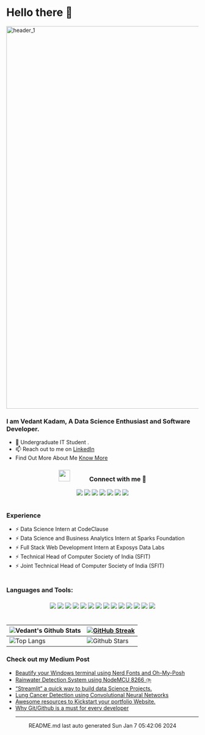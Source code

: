 # Hello there 👋 
<img width="1000" alt="header_1" src="https://user-images.githubusercontent.com/83024561/218009707-54421c29-0e99-440d-8c77-09468d75a7ab.png">

### I am Vedant Kadam, A Data Science Enthusiast and Software Developer.

* 🔭 Undergraduate IT Student .
* 📫 Reach out to me on [LinkedIn](https://www.linkedin.com/in/vedant-kadam-412021204/)
* Find Out More About Me [Know More](https://vedant-kadam.web.app/)

<h3 align="center" > <img src="https://media.giphy.com/media/iY8CRBdQXODJSCERIr/giphy.gif" width="30" height="30" style="margin-right: 50px;">Connect with me 🤝 </h3>

<p align="center">
  <a href="vedantkadam541@gmail.com"><img src="https://img.shields.io/badge/gmail-%23D14836.svg?&style=for-the-badge&logo=gmail&logoColor=white" /></a>
  <a href="https://vedant-kadam.web.app/"><img src="https://img.shields.io/badge/Portfolio-%23000000.svg?style=for-the-badge&logo=firefox&logoColor=#FF7139" /></a>
  <a href="https://www.instagram.com/itsjustvedu/"><img src="https://img.shields.io/badge/instagram-%23dc2743.svg?&style=for-the-badge&logo=instagram&logoColor=white" /></a>
  <a href="https://www.linkedin.com/in/vedant-kadam-412021204/"><img src="https://img.shields.io/badge/linkedin-%230077B5.svg?&style=for-the-badge&logo=linkedin&logoColor=white" /></a>
  <a href="https://github.com/vedantkadam"><img src="https://img.shields.io/badge/GitHub-100000?style=for-the-badge&logo=github&logoColor=white" /></a>
<a href="https://medium.com/@vedantkadam541"><img src="https://img.shields.io/badge/Medium-12100E?style=for-the-badge&logo=medium&logoColor=white" /></a>
<a href="https://vedant-kadam.web.app/"><img src="https://komarev.com/ghpvc/?username=vedantkadam&style=for-the-badge" /></a>

</p>




<h1></h1>

### Experience
* ⚡ Data Science Intern at CodeClause
* ⚡ Data Science and Business Analytics Intern at Sparks Foundation
* ⚡ Full Stack Web Development Intern at Exposys Data Labs
* ⚡ Technical Head of Computer Society of India (SFIT)
* ⚡ Joint Technical Head of Computer Society of India (SFIT)

<h1></h1>	
	

<h3 align="left">Languages and Tools:</h3>
<h3 align="left"> </h3>
<div class="container" align="center">
<img src="https://img.shields.io/badge/Java-ED8B00?style=for-the-badge&logo=java&logoColor=white" />
<img src="https://img.shields.io/badge/MongoDB-4EA94B?style=for-the-badge&logo=mongodb&logoColor=white" />
<img src="https://img.shields.io/badge/Amazon_AWS-232F3E?style=for-the-badge&logo=amazon-aws&logoColor=white" />
<img src="https://img.shields.io/badge/PostgreSQL-316192?style=for-the-badge&logo=postgresql&logoColor=white" />
<img src="https://img.shields.io/badge/Tailwind_CSS-38B2AC?style=for-the-badge&logo=tailwind-css&logoColor=white" />
<img src="https://img.shields.io/badge/Python-3776AB?style=for-the-badge&logo=python&logoColor=white" />
<img src="https://img.shields.io/badge/Django-092E20?style=for-the-badge&logo=django&logoColor=white" />
<img src="https://img.shields.io/badge/MySQL-005C84?style=for-the-badge&logo=mysql&logoColor=white" />
<img src="https://img.shields.io/badge/Docker-2CA5E0?style=for-the-badge&logo=docker&logoColor=white" />
<img src="https://img.shields.io/badge/heroku-%23430098.svg?style=for-the-badge&logo=heroku&logoColor=white" />
<img src="https://img.shields.io/badge/Linux-FCC624?style=for-the-badge&logo=linux&logoColor=black" />
<img src="https://img.shields.io/badge/TensorFlow-FF6F00?style=for-the-badge&logo=tensorflow&logoColor=white" />
<img src="https://img.shields.io/badge/power_bi-F2C811?style=for-the-badge&logo=powerbi&logoColor=black" />
<img src="https://img.shields.io/badge/Tableau-E97627?style=for-the-badge&logo=Tableau&logoColor=white" />

</div>

#

  
| ![Vedant's Github Stats](https://github-readme-stats.vercel.app/api?username=vedantkadam&show_icons=true&theme=radical)             |[![GitHub Streak](https://github-readme-streak-stats.herokuapp.com?user=vedantkadam&theme=radical)](https://git.io/streak-stats)                                                                                                          |
| --------------------------------------------------------------------------------------------------------------------------------- | ----------------------------------------------------------------------------------------------------------------------------------------------------------------------------------------------------------------- |
| ![Top Langs](https://github-readme-stats.vercel.app/api/top-langs/?username=vedantkadam&theme=tokyonight&langs_count=10&layout=compact) | ![Github Stars](https://github-readme-stats.vercel.app/api?username=vedantkadam&show_icons=true&locale=en&count_private=true&hide_rank=true&custom_title=My%20GitHub%20Stats&disable_animations=true&theme=radical) |

### Check out my Medium Post
 - [Beautify your Windows terminal using Nerd Fonts and Oh-My-Posh](https://medium.com/@vedantkadam541/beautify-your-windows-terminal-using-nerd-fonts-and-oh-my-posh-4f4393f097?source=rss-c2859e5586f3------2)
 - [Rainwater Detection System using NodeMCU 8266 ️⛈️](https://medium.com/@vedantkadam541/rainwater-detection-system-using-nodemcu-8266-%EF%B8%8F-%EF%B8%8F-f46ea518b779?source=rss-c2859e5586f3------2)
 - [“Streamlit” a quick way to build data Science Projects.](https://medium.com/@vedantkadam541/streamlit-a-quick-way-to-build-data-science-projects-cefc90620a10?source=rss-c2859e5586f3------2)
 - [Lung Cancer Detection using Convolutional Neural Networks](https://medium.com/@vedantkadam541/lung-cancer-detection-using-convolutional-neural-networks-34ab071b5f59?source=rss-c2859e5586f3------2)
 - [Awesome resources to Kickstart your portfolio Website.](https://bootcamp.uxdesign.cc/awesome-resources-to-kickstart-your-portfolio-website-28ca56039464?source=rss-c2859e5586f3------2)
 - [Why Git/Github is a must for every developer](https://medium.com/@vedantkadam541/my-first-feeed-f68cbb0f5d3f?source=rss-c2859e5586f3------2)<hr>
<div align="center">
README.md last auto generated Sun Jan  7 05:42:06 2024
<br>
</div>
